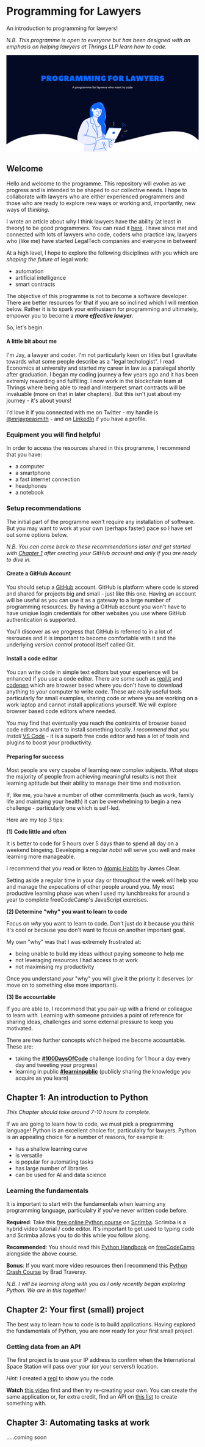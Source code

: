 # Programming for Lawyers

An introduction to programming for lawyers!  

_N.B. This programme is open to everyone but has been designed with an emphasis on helping lawyers at Thrings LLP learn how to code._

![Banner](/images/pfllogo.png)

## Welcome

Hello and welcome to the programme.  This repository will evolve as we progress and is intended to be shaped to our collective needs.  I hope to collaborate with lawyers who are either experienced programmers and those who are ready to explore new ways or working and, importantly, new ways of *thinking*.

I wrote an article about why I think lawyers have the ability (at least in theory) to be good programmers.  You can read it [here](https://medium.com/datadriveninvestor/why-lawyers-should-make-great-developers-155f73304d0).  I have since met and connected with lots of lawyers who code, coders who practice law, lawyers who (like me) have started LegalTech companies and everyone in between!  

At a high level, I hope to explore the following disciplines with you which are *shaping the future* of legal work:

- automation
- artificial intelligence
- smart contracts


The objective of this programme is not to become a software developer.  There are better resources for that if you are so inclined which I will mention below.  Rather it is to spark your enthusiasm for programming and ultimately, empower you to become a **_more effective lawyer_**.

So, let's begin. 

#### A little bit about me

I'm Jay, a lawyer and coder.  I'm not particularly keen on titles but I gravitate towards what some people describe as a "legal techologist".  I read Economics at university and started my career in law as a paralegal shortly after graduation.  I began my coding journey a few years ago and it has been extremly rewarding and fulfilling. I now work in the blockchain team at Thrings where being able to read and interperet smart contracts will be invaluable (more on that in later chapters). But this isn't just about my journey - it's about yours! 

I'd love it if you connected with me on Twitter - my handle is [@mrjaypeasmith](https://twitter.com/mrjaypeasmith) - and on [LinkedIn](https://www.linkedin.com/in/jermainepaulsmith/) if you have a profile. 

### Equipment you will find helpful

In order to access the resources shared in this programme, I recommend that you have:

- a computer
- a smartphone
- a fast internet connection
- headphones 
- a notebook

### Setup recommendations

The initial part of the programme won't require any installation of software.  But you may want to work at your own (perhaps faster) pace so I have set out some options below. 

*N.B. You can come back to these recommendations later and get started with [Chapter 1](#chapter-1) after creating your GitHub account and only if you are ready to dive in.*

#### Create a GitHub Account

You should setup a [GitHub](https://github.com/) account.  GitHub is platform where code is stored and shared for projects big and small - just like this one.  Having an account will be useful as you can use it as a gateway to a large number of programming resources.  By having a GitHub account you won't have to have uniqiue login credentials for other websites you use where GitHub authentication is supported.

You'll discover as we progress that GitHub is referred to in a lot of resrouces and it is important to become comfortable with it and the underlying *version control* protocol itself called Git.

#### Install a code editor

You can write code in simple text editors but your experience will be enhanced if you use a code editor.  There are some such as [repl.it](https://repl.it) and [codepen](https://codepen.io) which are browser based where you don't have to download anything to your computer to write code.  These are really useful tools particularly for small examples, sharing code or where you are working on a work laptop and cannot install applications yourself. We will explore browser based code editors where needed.

You may find that eventually you reach the contraints of browser based code editors and want to install something locally. _I recommend that you install_ [VS Code](https://code.visualstudio.com/download) - it is a superb free code editor and has a lot of tools and plugins to boost your productivity.

#### Preparing for success

Most people are very capabe of learning new complex subjects.  What stops the majority of people from achieving meaningful results is not their learning aptitude but their ability to manage their time and motivation.

If, like me, you have a number of other commitments (such as work, family life and maintaing your health) it can be overwhelming to begin a new challenge - particularly one which is self-led.  

Here are my top 3 tips:

**(1) Code little and often**

It is better to code for 5 hours over 5 days than to spend all day on a weekend bingeing.  Developing a regular *habit* will serve you well and make learning more manageable.  

I recommend that you read or listen to [Atomic Habits](https://jamesclear.com/atomic-habits) by James Clear. 

Setting aside a regular time in your day or throughout the week will help you and manage the expecations of other people around you.  My most productive learning phase was when I used my lunchbreaks for around a year to complete freeCodeCamp's JavaScript exercises.

**(2) Determine "why" you want to learn to code**

Focus on *why* you want to learn to code.  Don't just do it because you think it's cool or because you don't want to focus on another important goal.  

My own "why" was that I was extremely frustrated at:

- being unable to build my ideas without paying someone to help me
- not leveraging resources I had access to at work
- not maximising my productivity

Once you understand *your* "why" you will give it the priorty it deserves (or move on to something else more important).

**(3) Be accountable**

If you are able to, I recommend that you pair-up with a friend or colleague to learn with.  Learning with someone provides a point of reference for sharing ideas, challenges and some external pressure to keep you motivated. 

There are two further concepts which helped me become accountable.  These are:

- taking the [**#100DaysOfCode**](https://www.100daysofcode.com) challenge (coding for 1 hour a day every day and tweeting your progress)
- learning in public [**#learninpublic**](https://www.swyx.io/writing/learn-in-public/) (publicly sharing the knowledge you acquire as you learn)


## <a id="chapter-1"></a> Chapter 1: An introduction to Python

*This Chapter should take around 7-10 hours to complete.*

If we are going to learn how to code, we must pick a programming language!  Python is an excellent choice for, particulalry for lawyers. Python is an appealing choice for a number of reasons, for example it:

- has a shallow learning curve
- is versatile
- is popular for automating tasks
- has large number of libraries
- can be used for AI and data science

### Learning the fundamentals

It is important to start with the fundamentals when learning any programming language, particulalry if you've never written code before. 

**Required**: Take this [free online Python course](https://scrimba.com/course/gpython) on [Scrimba](https://scrimba.com).  Scrimba is a hybrid video tutorial / code editor.  It's important to get used to typing code and Scrimba allows you to do this while you follow along. 

**Recommended**: You should read this [Python Handbook](https://www.freecodecamp.org/news/the-python-guide-for-beginners/) on [freeCodeCamp](https://www.freecodecamp.org) alongside the above course. 

**Bonus**: If you want more video resources then I recommend this [Python Crash Course](https://youtu.be/JJmcL1N2KQs) by Brad Traversy.

*N.B. I will be learning along with you as I only recently began exploring Python.  We are in this together!*

## Chapter 2: Your first (small) project

The best way to learn how to code is to build applications.  Having explored the fundamentals of Python, you are now ready for your first small project.

### Getting data from an API

The first project is to use your IP address to confirm when the International Space Station will pass over your (or your servers!) location.

_Hint:_ I created a [repl](https://repl.it/@mrjaypeasmith/Python-API-demo) to show you the code.

**Watch** [this video](https://www.youtube.com/watch?v=eBnnOwjcHw4&t=13s) first and then try re-creating your own.  You can create the same application or, for extra credit, find an API on [this list](https://github.com/public-apis/public-apis) to create something with.


## Chapter 3: Automating tasks at work

.....coming soon